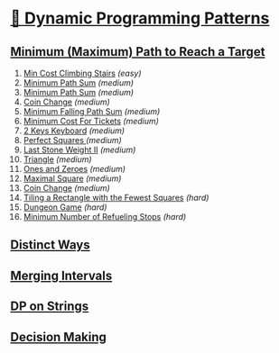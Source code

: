 [🌲 Dynamic Programming Patterns](https://leetcode.com/discuss/post/458695/dynamic-programming-patterns-by-aatalyk-pmgr/)
=================================


[Minimum (Maximum) Path to Reach a Target](https://leetcode.com/list/55ac4kuc)
------------------------------------------

01. [Min Cost Climbing Stairs](https://leetcode.com/problems/min-cost-climbing-stairs/) _(easy)_
02. [Minimum Path Sum](https://leetcode.com/problems/minimum-path-sum/) _(medium)_
03. [Minimum Path Sum](https://leetcode.com/problems/minimum-path-sum/) _(medium)_
04. [Coin Change](https://leetcode.com/problems/coin-change/) _(medium)_
05. [Minimum Falling Path Sum](https://leetcode.com/problems/minimum-falling-path-sum/) _(medium)_
06. [Minimum Cost For Tickets](https://leetcode.com/problems/minimum-cost-for-tickets/) _(medium)_
07. [2 Keys Keyboard](https://leetcode.com/problems/2-keys-keyboard/) _(medium)_
08. [Perfect Squares ](https://leetcode.com/problems/perfect-squares/) _(medium)_
09. [Last Stone Weight II](https://leetcode.com/problems/last-stone-weight-ii/) _(medium)_
10. [Triangle](https://leetcode.com/problems/triangle/) _(medium)_
11. [Ones and Zeroes](https://leetcode.com/problems/ones-and-zeroes/) _(medium)_
12. [Maximal Square](https://leetcode.com/problems/maximal-square/) _(medium)_
13. [Coin Change](https://leetcode.com/problems/coin-change/) _(medium)_
14. [Tiling a Rectangle with the Fewest Squares](https://leetcode.com/problems/tiling-a-rectangle-with-the-fewest-squares/) _(hard)_
15. [Dungeon Game](https://leetcode.com/problems/dungeon-game/) _(hard)_
16. [Minimum Number of Refueling Stops](https://leetcode.com/problems/minimum-number-of-refueling-stops/) _(hard)_


[Distinct Ways](https://leetcode.com/list/55ajm50i)
---------------



[Merging Intervals](https://leetcode.com/list/55aj8s16)
-------------------


[DP on Strings](https://leetcode.com/list/55afh7m7)
---------------


[Decision Making](https://leetcode.com/list/55af7bu7)
-----------------

